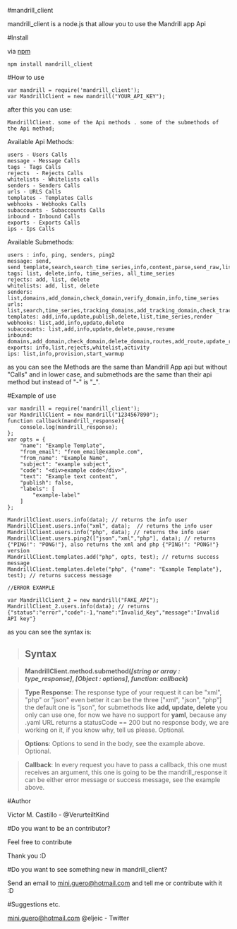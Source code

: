 #mandrill_client


mandrill_client is a node.js that allow you to use the Mandrill app Api

#Install

via [npm](https://npmjs.org)
	
	npm install mandrill_client


#How to use

	var mandrill = require('mandrill_client');
	var MandrillClient = new mandrill("YOUR_API_KEY");

after this you can use:

	MandrillClient. some of the Api methods . some of the submethods of the Api method;

Available Api Methods:
	
	users - Users Calls
	message - Message Calls	
	tags - Tags Calls
	rejects  - Rejects Calls
	whitelists - Whitelists calls
	senders - Senders Calls
	urls - URLS Calls
	templates - Templates Calls
	webhooks - Webhooks Calls
	subaccounts - Subaccounts Calls
	inbound - Inbound Calls
	exports - Exports Calls
	ips - Ips Calls

Available Submethods:

	users : info, ping, senders, ping2
	message: send, send_template,search,search_time_series,info,content,parse,send_raw,list_scheduled,cancel_scheduled,reschedule
	tags: list, delete,info, time_series, all_time_series
	rejects: add, list, delete
	whitelists: add, list, delete
	senders: list,domains,add_domain,check_domain,verify_domain,info,time_series
	urls: list,search,time_series,tracking_domains,add_tracking_domain,check_tracking_domain
	templates: add,info,update,publish,delete,list,time_series,render
	webhooks: list,add,info,update,delete
	subaccounts: list,add,info,update,delete,pause,resume
	inbound: domains,add_domain,check_domain,delete_domain,routes,add_route,update_route,delete_route,send_raw
	exports: info,list,rejects,whitelist,activity
	ips: list,info,provision,start_warmup

as you can see the Methods are the same than Mandrill App api but without "Calls" and in lower case, and submethods are the same than their api method but instead of "-" is "_".

#Example of use

	var mandrill = require('mandrill_client');
	var MandrillClient = new mandrill("1234567890");
	function callback(mandrill_response){
		console.log(mandrill_response);
	};
	var opts = {
	    "name": "Example Template",
	    "from_email": "from_email@example.com",
	    "from_name": "Example Name",
	    "subject": "example subject",
	    "code": "<div>example code</div>",
	    "text": "Example text content",
	    "publish": false,
	    "labels": [
	        "example-label"
	    ]
	};

	MandrillClient.users.info(data); // returns the info user
	MandrillClient.users.info("xml", data);  // returns the info user
	MandrillClient.users.info("php", data); // returns the info user
	MandrillClient.users.ping2(["json","xml","php"], data); // returns {"PING!": "PONG!"}, also returns the xml and php {"PING!": "PONG!"} version
	MandrillClient.templates.add("php", opts, test); // returns success message
	MandrillClient.templates.delete("php", {"name": "Example Template"}, test); // returns success message

    //ERROR EXAMPLE
	
	var MandrillClient_2 = new mandrill("FAKE_API");
	MandrillClient_2.users.info(data); // returns {"status":"error","code":-1,"name":"Invalid_Key","message":"Invalid API key"}


as you can see the syntax is:

> ## Syntax

> **MandrillClient.method.submethod(*[string or array : type_response]*, *[Object : options]*, *function: callback*)**

> **Type Response**: The response type of your request it can be "xml", "php" or "json" even better it can be the three ["xml", "json", "php"] the default one is "json", for submethods like **add, update, delete** you only can use one, for now we have no support for **yaml**, because any .yaml URL returns a statusCode == 200 but no response body, we are working on it, if you know why, tell us please. Optional.

> **Options**: Options to send in the body, see the example above. Optional.

> **Callback**: In every request you have to pass a callback, this one must receives an argument, this one is going to be the mandrill_response it can be either error message or success message, see the example above.




#Author

Victor M. Castillo - @VerurteiltKind

#Do you want to be an contributor?

Feel free to contribute 

Thank you :D

#Do you want to see something new in mandrill_client? 

Send an email to mini.guero@hotmail.com and tell me or contribute with it :D

#Suggestions etc.

mini.guero@hotmail.com
@eljeic - Twitter